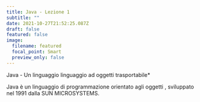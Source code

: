 ```yaml
---
title: Java - Lezione 1
subtitle: ""
date: 2021-10-27T21:52:25.087Z
draft: false
featured: false
image:
  filename: featured
  focal_point: Smart
  preview_only: false
---
```

Java - Un linguaggio linguaggio ad oggetti trasportabile*

Java è un linguaggio di programmazione orientato agli oggetti , sviluppato nel 1991 dalla SUN MICROSYSTEMS.